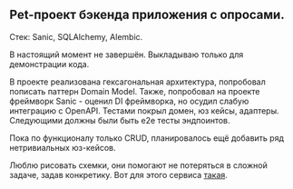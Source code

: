 ## Pet-проект бэкенда приложения с опросами.

Стек: Sanic, SQLAlchemy, Alembic.

В настоящий момент не завершён. Выкладываю только для демонстрации кода.

В проекте реализована гексагональная архитектура, попробовал пописать паттерн Domain Model. Также, попробовал на проекте фреймворк Sanic - оценил DI фреймворка, но осудил слабую интеграцию с OpenAPI. Тестами покрыл домен, юз кейсы, адаптеры. Следующими должны были быть е2е тесты эндпоинтов.

Пока по функционалу только CRUD, планировалось ещё добавить ряд нетривиальных юз-кейсов.

Люблю рисовать схемки, они помогают не потеряться в сложной задаче, задав конкретику. Вот для этого сервиса [такая](https://drive.google.com/file/d/1x-izzGGvzF2hVXCnHbRk9V3suNgNTZkS/view?usp=sharing).
